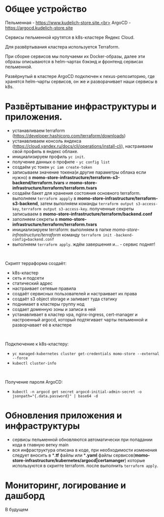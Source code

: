 # Общее устройство

Пельменная - https://www.kudelich-store.site.<br>
ArgoCD - https://argocd.kudelich-store.site

Сервисы пельменной крутятся в k8s-кластере Яндекс Cloud.

Для развёртывания кластера используется Terraform.

При сборке сервисов мы получаеми их Docker-образы, далее эти образы описываются в helm-чартах бэкэнд и фронтенд сервисах пельменной.

Развёрнутый в кластере ArgoCD подключен к nexus-репозиторию, где хранятся helm-чарты сервисов, он же и разворачивает наши сервисы в k8s.

# Развёртывание инфраструктуры и приложения.

- устанавливаем terraform (https://developer.hashicorp.com/terraform/downloads)
- устанавливаем консоль яндекса (https://cloud.yandex.ru/docs/cli/operations/install-cli), настраиваем свой профиль в яндекс облаке.
- инициализируем профиль ``yc init``. 
- получение данных о профиле - `yc config list`
- создаём yc токен `yc iam create-token`
- записываем значение токена(и другие параметры облака если нужно) в **momo-store-infrastructure/terraform-s3-backend/terraform.tvars** и **momo-store-infrastructure/terraform/terraform.tvars**
- создаём бакет для хранения состояния основного terraform. выполняем `terraform appply` в **momo-store-infrastructure/terraform-s3-backend**, затем выполняем команды `terraform output s3-access-key`, `terraform output s3-access-key`. полученные секреты записываем в **momo-store-infrastructure/terraform/backend.conf**
- заполняем секреты в **momo-store-infrastructure/terraform/terraform.tvars**
- инициализируем terraform: выполняем в папке  *momo-store-infrastructure/terraform* команду ``terraform init -backend-config=backend.conf``
- выполняем `terraform apply`. ждём завершения и... - сервис поднят!
<br />


Скрипт терраформа создаёт: 
- k8s-кластер
- сеть и подсети
- статический адрес
- настраивает сетевые правила
- создаёт сервисных пользователей и настраивает их права
- создаёт s3 object storage и заливает туда статику
- поднимает в кластеры группу нод
- создает доменную зоны и записи в ней
- устанавливает в кластер vpa, nginx-ingress, cert-manager и настроенный argocd, который подтягивает чарты пельменной и разворчавает её в кластере
<br />

Подключение к k8s-кластеру:
- ``yc managed-kubernetes cluster get-credentials momo-store --external --force``
- ``kubectl cluster-info``
<br />

Получение пароля ArgoCD:
- ``kubectl -n argocd get secret argocd-initial-admin-secret -o jsonpath="{.data.password}" | base64 -d``

# Обновления приложения и инфраструктуры
- сервисы пельменной обновляются автоматически при попадании кода в главную ветку main
- вся инфраструктура описана в коде, при необходимости изменения следует вносить в ***.tf** файлы или ***.yaml** файлы сервисов(**momo-store-infrastructure/kubernetes/argocd|certamanger**) которые используются в скрипте terraform. после выполнить ``terraform apply``.

# Мониторинг, логирование и дашборд
В будущем
